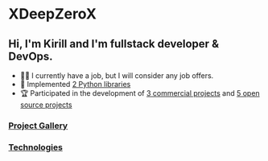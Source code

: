 # XDeepZeroX

## Hi, I'm Kirill and I'm fullstack developer & DevOps.

- :man_technologist: I currently have a job, but I will consider any job offers.
- :robot: Implemented [2 Python libraries]()
- :trophy: Participated in the development of [3 commercial projects]() and [5 open source projects]()

### [Project Gallery]()
### [Technologies]()